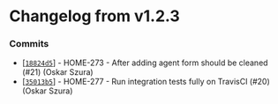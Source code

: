 # Changelog from v1.2.3
### Commits
* [[`18824d5`](http://github.com/smart-evolution/shpanel/commit/18824d5b121befa80081ffa01211b12f7165b323)] - HOME-273 - After adding agent form should be cleaned (#21) (Oskar Szura)
* [[`35013b5`](http://github.com/smart-evolution/shpanel/commit/35013b5301231db374531189e960b39236979531)] - HOME-277 - Run integration tests fully on TravisCI (#20) (Oskar Szura)